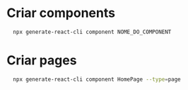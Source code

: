 # Criar components

```bash
  npx generate-react-cli component NOME_DO_COMPONENT
```

# Criar pages

```bash
  npx generate-react-cli component HomePage --type=page
```